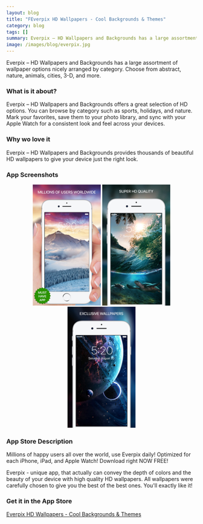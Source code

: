 ```yaml
---
layout: blog
title: "FEverpix HD Wallpapers - Cool Backgrounds & Themes"
category: blog
tags: []
summary: Everpix – HD Wallpapers and Backgrounds has a large assortment of wallpaper options nicely arranged by category. Choose from abstract, nature, animals, cities, 3-D, and more.
image: /images/blog/everpix.jpg
---
```


Everpix – HD Wallpapers and Backgrounds has a large assortment of wallpaper options nicely arranged by category. Choose from abstract, nature, animals, cities, 3-D, and more.

### What is it about?

Everpix – HD Wallpapers and Backgrounds offers a great selection of HD options. You can browse by category such as sports, holidays, and nature. Mark your favorites, save them to your photo library, and sync with your Apple Watch for a consistent look and feel across your devices.

### Why wo love it

Everpix – HD Wallpapers and Backgrounds provides thousands of beautiful HD wallpapers to give your device just the right look.

### App Screenshots

<div  align="center">    
<img src="/images/blog/everpix1.jpeg" width="180"  alt="">
<img src="/images/blog/everpix2.jpeg" width="180"  alt="">
<img src="/images/blog/everpix3.jpeg" width="180"  alt="">
</div>


### App Store Description

Millions of happy users all over the world, use Everpix daily!
Optimized for each iPhone, iPad, and Apple Watch!
Download right NOW FREE!

Everpix - unique app, that actually can convey the depth of colors and the beauty of your device with high quality HD wallpapers. All wallpapers were carefully chosen to give you the best of the best ones. You'll exactly like it!


### Get it in the App Store 
[Everpix HD Wallpapers - Cool Backgrounds & Themes](https://itunes.apple.com/US/app/id921160527?mt=8&at=1010lGvV&ct=A0W)